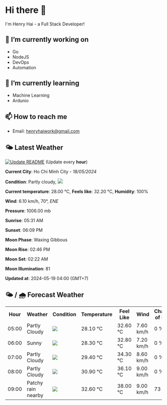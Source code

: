 # Hi there 👋

I'm Henry Hai - a Full Stack Developer!

## 🔭 I’m currently working on

- Go
- NodeJS
- DevOps
- Automation

## 🌱 I’m currently learning

- Machine Learning
- Ardunio

## 📫 How to reach me

- Email: <henryhaiwork@gmail.com>

## 🌤️ Latest Weather
[![Update README](https://github.com/henry0hai/henry0hai/actions/workflows/udpateReadme.yml/badge.svg)](https://github.com/henry0hai/henry0hai/actions/workflows/udpateReadme.yml)
(Update every **hour**)
<!-- CURRENT_WEATHER:START -->
**Current City**: Ho Chi Minh City - *18/05/2024*

**Condition**: Partly cloudy, <img src="https://cdn.weatherapi.com/weather/64x64/night/116.png"/>

**Current temperature**: 28.00 °C, **Feels like**: 32.20 °C, **Humidity**: 100%

**Wind**: 6.10 km/h, 70°, *ENE*

**Pressure**: 1006.00 mb

**Sunrise**: 05:31 AM

**Sunset**: 06:09 PM

**Moon Phase**: Waxing Gibbous

**Moon Rise**: 02:46 PM

**Moon Set**: 02:22 AM

**Moon Illumination**: 81

**Updated at**: 2024-05-19 04:00 (GMT+7)<!-- CURRENT_WEATHER:END -->

## 🌤️ / 🌧️ Forecast Weather
<!-- FORECAST_WEATHER:START -->
<table>
		<tr>
			<th>Hour</th>
			<th>Weather</th>
			<th>Condition</th>
			<th>Temperature</th>
			<th>Feel Like</th>
			<th>Wind</th>
			<th>Chance of Rain</th>
		</tr>
				<tr>
					<td>05:00</td>
					<td>Partly Cloudy </td>
					<td><img src='https://cdn.weatherapi.com/weather/64x64/night/116.png'/></td>
					<td>28.10 °C</td>
					<td>32.60 °C</td>
					<td>7.60 km/h</td>
					<td>0 %</td>
				</tr>
				<tr>
					<td>06:00</td>
					<td>Sunny</td>
					<td><img src='https://cdn.weatherapi.com/weather/64x64/day/113.png'/></td>
					<td>28.30 °C</td>
					<td>32.80 °C</td>
					<td>7.20 km/h</td>
					<td>0 %</td>
				</tr>
				<tr>
					<td>07:00</td>
					<td>Partly Cloudy </td>
					<td><img src='https://cdn.weatherapi.com/weather/64x64/day/116.png'/></td>
					<td>29.40 °C</td>
					<td>34.30 °C</td>
					<td>8.60 km/h</td>
					<td>0 %</td>
				</tr>
				<tr>
					<td>08:00</td>
					<td>Partly Cloudy </td>
					<td><img src='https://cdn.weatherapi.com/weather/64x64/day/116.png'/></td>
					<td>30.90 °C</td>
					<td>36.10 °C</td>
					<td>9.00 km/h</td>
					<td>0 %</td>
				</tr>
				<tr>
					<td>09:00</td>
					<td>Patchy rain nearby</td>
					<td><img src='https://cdn.weatherapi.com/weather/64x64/day/176.png'/></td>
					<td>32.60 °C</td>
					<td>38.00 °C</td>
					<td>9.00 km/h</td>
					<td>73 %</td>
				</tr>
</table>
<!-- FORECAST_WEATHER:END -->
